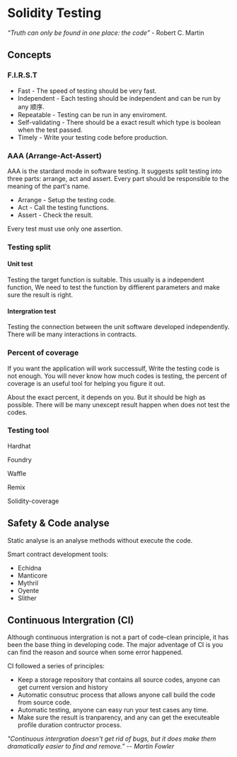 # Solidity Testing



*“Truth can only be found in one place: the code”* - Robert C. Martin



## Concepts



### F.I.R.S.T

- Fast - The speed of testing should be very fast.
- Independent - Each testing should be independent and can be run by any 顺序.
- Repeatable - Testing can be run in any enviroment.
- Self-validating - There should be a exact result which type is boolean when the test passed.
- Timely - Write your testing code before production.



### AAA (Arrange-Act-Assert)

AAA is the stardard mode in software testing. It suggests split testing into three parts: arrange, act and assert. Every part should be responsible to the meaning of the part's name.

- Arrange - Setup the testing code.
- Act - Call the testing functions.
- Assert - Check the result.

Every test must use only one assertion.



### Testing split

#### Unit test 

Testing the target function is suitable. This usually is a independent function, We need to test the function by diffierent parameters and make sure the result is right.

#### Intergration test

Testing the connection between the unit software developed independently. There will be many interactions in contracts.



### Percent of coverage

If you want the application will work successulf, Write the testing code is not enough. You will never know how much codes is testing, the percent of coverage is an useful tool for helping you figure it out.

About the exact percent, it depends on you. But it should be high as possible. There will be many unexcept result happen when does not test the codes.



### Testing tool

Hardhat

Foundry

Waffle

Remix

Solidity-coverage



## Safety & Code analyse

Static analyse is an analyse methods without execute the code.

Smart contract development tools:

- Echidna
- Manticore
- Mythril
- Oyente
- Slither



## Continuous Intergration (CI)

Although continuous intergration is not a part of code-clean principle, it has been the base thing in developing code. The major adventage of CI is you can find the reason and source when some error happened.

CI followed a series of principles:

- Keep a storage repository that contains all source codes, anyone can get current version and history
- Automatic consutruc process that allows anyone call build the code from source code.
- Automatic testing, anyone can easy run your test cases any time.
- Make sure the result is tranparency, and any can get the executeable profile duration contructor process.



*"Continuous intergration doesn't get rid of bugs, but it does make them dramatically easier to find and remove." -- Martin Fowler*
